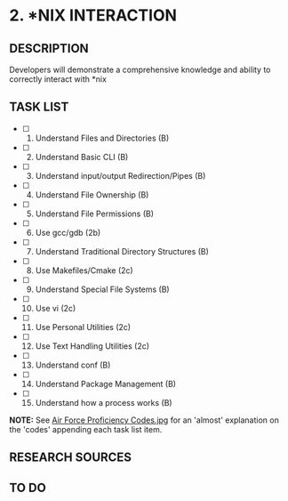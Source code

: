 # 2. \*NIX INTERACTION

## DESCRIPTION
Developers will demonstrate a comprehensive knowledge and ability to correctly interact with \*nix 

## TASK LIST
* [ ] 1. Understand Files and Directories (B)
* [ ] 2. Understand Basic CLI (B)
* [ ] 3. Understand input/output Redirection/Pipes (B)
* [ ] 4. Understand File Ownership (B)
* [ ] 5. Understand File Permissions (B)
* [ ] 6. Use gcc/gdb (2b)
* [ ] 7. Understand Traditional Directory Structures (B)
* [ ] 8. Use Makefiles/Cmake (2c)
* [ ] 9. Understand Special File Systems (B)
* [ ] 10. Use vi (2c)
* [ ] 11. Use Personal Utilities (2c)
* [ ] 12. Use Text Handling Utilities (2c)
* [ ] 13. Understand conf (B)
* [ ] 14. Understand Package Management (B)
* [ ] 15. Understand how a process works (B)

**NOTE:** See [Air Force Proficiency Codes.jpg](https://github.com/hark130/Latissimus_Dorsi/blob/master/Air%20Force%20Proficiency%20Codes.jpg) for an 'almost' explanation on the 'codes' appending each task list item.

## RESEARCH SOURCES


## TO DO


